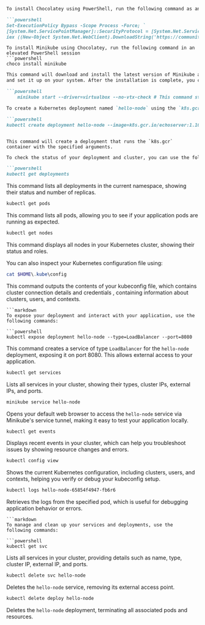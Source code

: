 ```markdown
To install Chocolatey using PowerShell, run the following command as an administrator:

```powershell
Set-ExecutionPolicy Bypass -Scope Process -Force; `
[System.Net.ServicePointManager]::SecurityProtocol = [System.Net.ServicePointManager]::SecurityProtocol -bor 3072; `
iex ((New-Object System.Net.WebClient).DownloadString('https://community.chocolatey.org/install.ps1'))
```
```install minikube using Chocolatey
To install Minikube using Chocolatey, run the following command in an elevated PowerShell session
```powershell
choco install minikube
```
```markdown
This command will download and install the latest version of Minikube available in the Chocolatey repository
and set it up on your system. After the installation is complete, you can verify the installation by running:

```powershell       
    minikube start --driver=virtualbox --no-vtx-check # This command starts Minikube with VirtualBox as the driver , And the --no-vtx-check flag is used to skip the VT-x check.
```
```markdown
To create a Kubernetes deployment named `hello-node` using the `k8s.gcr` image, run the following command:

```powershell
kubectl create deployment hello-node --image=k8s.gcr.io/echoserver:1.10
```
```

This command will create a deployment that runs the `k8s.gcr` container with the specified arguments.
```
```markdown
To check the status of your deployment and cluster, you can use the following commands:

```powershell
kubectl get deployments
```
This command lists all deployments in the current namespace, showing their status and number of replicas.

```powershell
kubectl get pods
```
This command lists all pods, allowing you to see if your application pods are running as expected.

```powershell
kubectl get nodes
```
This command displays all nodes in your Kubernetes cluster, showing their status and roles.

You can also inspect your Kubernetes configuration file using:

```powershell
cat $HOME\.kube\config
```
This command outputs the contents of your kubeconfig file, which contains cluster connection details and credentials , containing information about clusters, users, and contexts.
```
```markdown
To expose your deployment and interact with your application, use the following commands:

```powershell
kubectl expose deployment hello-node --type=LoadBalancer --port=8080
```
This command creates a service of type `LoadBalancer` for the `hello-node` deployment, exposing it on port 8080. This allows external access to your application.

```powershell
kubectl get services
```
Lists all services in your cluster, showing their types, cluster IPs, external IPs, and ports.

```powershell
minikube service hello-node
```
Opens your default web browser to access the `hello-node` service via Minikube's service tunnel, making it easy to test your application locally.

```powershell
kubectl get events
```
Displays recent events in your cluster, which can help you troubleshoot issues by showing resource changes and errors.

```powershell
kubectl config view
```
Shows the current Kubernetes configuration, including clusters, users, and contexts, helping you verify or debug your kubeconfig setup.

```powershell
kubectl logs hello-node-65854f4947-fb6r6
```
Retrieves the logs from the specified pod, which is useful for debugging application behavior or errors.
```
```markdown
To manage and clean up your services and deployments, use the following commands:

```powershell
kubectl get svc
```
Lists all services in your cluster, providing details such as name, type, cluster IP, external IP, and ports.

```powershell
kubectl delete svc hello-node
```
Deletes the `hello-node` service, removing its external access point.

```powershell
kubectl delete deploy hello-node
```
Deletes the `hello-node` deployment, terminating all associated pods and resources.
```